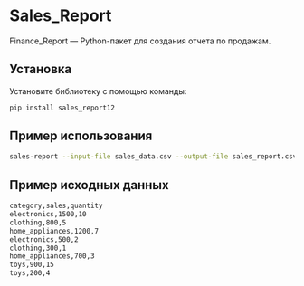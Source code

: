 # Sales_Report

Finance_Report — Python-пакет для создания отчета по продажам.

## Установка

Установите библиотеку с помощью команды:

```bash
pip install sales_report12
```

## Пример использования 

```bash
sales-report --input-file sales_data.csv --output-file sales_report.csv
```

## Пример исходных данных

```bash
category,sales,quantity
electronics,1500,10
clothing,800,5
home_appliances,1200,7
electronics,500,2
clothing,300,1
home_appliances,700,3
toys,900,15
toys,200,4
```
